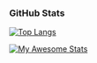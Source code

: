 ### GitHub Stats
[![Top Langs](https://github-readme-stats.vercel.app/api/top-langs/?username=Nitish222&layout=compact)](https://github.com/anuraghazra/github-readme-stats)

[![My Awesome Stats](https://awesome-github-stats.azurewebsites.net/user-stats/Nitish222?cardType=level&theme=dark)](https://git.io/awesome-stats-card)
